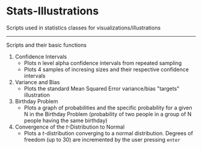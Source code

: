 Stats-Illustrations
===================

Scripts used in statistics classes for visualizations/illustrations

----

Scripts and their basic functions

1. Confidence Intervals 
    * Plots n level alpha confidence intervals from repeated sampling 
    * Plots 4 samples of incresing sizes and their respective confidence intervals
2. Variance and Bias
    * Plots the standard Mean Squared Error variance/bias "targets" illustration
3. Birthday Problem 
    * Plots a graph of probabilities and the specific probability for a given N in the Birthday Problem (probability of two people in a group of N people having the same birthday)
4. Convergence of the *t*-Distribution to Normal
    * Plots a *t*-distribution converging to a normal distribution. Degrees of freedom (up to 30) are incremented by the user pressing ``` enter ``` 
